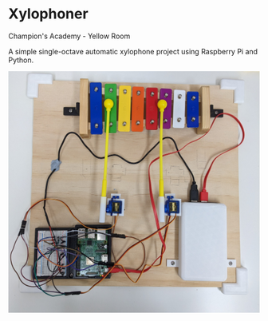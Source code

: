 # Xylophoner
Champion's Academy - Yellow Room

A simple single-octave automatic xylophone project using Raspberry Pi and Python.


![Xylophoner board](Documentation-details/xylophoner-image.jpg)
